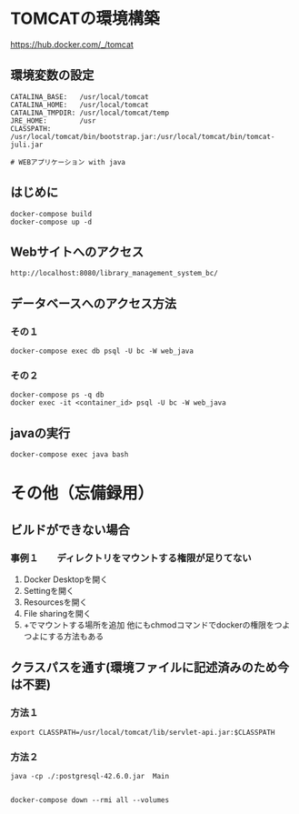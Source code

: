 # TOMCATの環境構築
https://hub.docker.com/_/tomcat
## 環境変数の設定
    CATALINA_BASE:   /usr/local/tomcat
    CATALINA_HOME:   /usr/local/tomcat
    CATALINA_TMPDIR: /usr/local/tomcat/temp
    JRE_HOME:        /usr
    CLASSPATH:       /usr/local/tomcat/bin/bootstrap.jar:/usr/local/tomcat/bin/tomcat-juli.jar

    # WEBアプリケーション with java
## はじめに
    docker-compose build
    docker-compose up -d
## Webサイトへのアクセス
    http://localhost:8080/library_management_system_bc/
## データベースへのアクセス方法
### その１
    docker-compose exec db psql -U bc -W web_java
### その２
    docker-compose ps -q db
    docker exec -it <container_id> psql -U bc -W web_java
## javaの実行
    docker-compose exec java bash
# その他（忘備録用）
## ビルドができない場合
### 事例１　　ディレクトリをマウントする権限が足りてない
1. Docker Desktopを開く
2. Settingを開く
3. Resourcesを開く
4. File sharingを開く
5. +でマウントする場所を追加
他にもchmodコマンドでdockerの権限をつよつよにする方法もある
## クラスパスを通す(環境ファイルに記述済みのため今は不要)
### 方法１
    export CLASSPATH=/usr/local/tomcat/lib/servlet-api.jar:$CLASSPATH
### 方法２
    java -cp ./:postgresql-42.6.0.jar  Main


    docker-compose down --rmi all --volumes 